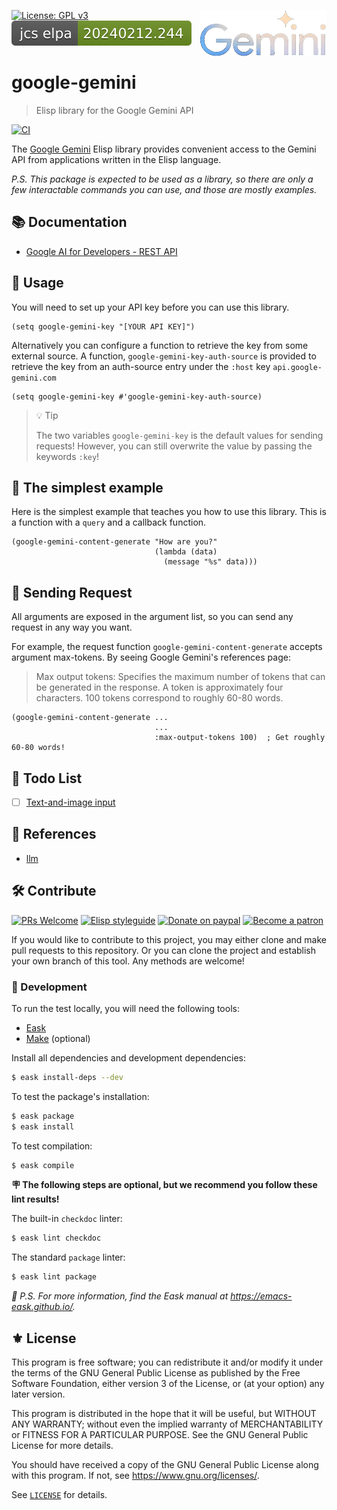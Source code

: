 <a href="https://gemini.google.com/"><img align="right" src="etc/logo.png"></a>
[![License: GPL v3](https://img.shields.io/badge/License-GPL%20v3-blue.svg)](https://www.gnu.org/licenses/gpl-3.0)
[![JCS-ELPA](https://raw.githubusercontent.com/jcs-emacs/badges/master/elpa/v/google-gemini.svg)](https://jcs-emacs.github.io/jcs-elpa/#/google-gemini)

# google-gemini
> Elisp library for the Google Gemini API

[![CI](https://github.com/emacs-openai/google-gemini/actions/workflows/test.yml/badge.svg)](https://github.com/emacs-openai/google-gemini/actions/workflows/test.yml)

The [Google Gemini][] Elisp library provides convenient access to the Gemini API from
applications written in the Elisp language. 

*P.S. This package is expected to be used as a library, so there are only a few
interactable commands you can use, and those are mostly examples.*

## 📚 Documentation

- [Google AI for Developers - REST API](https://ai.google.dev/tutorials/rest_quickstart)

## 🔨 Usage

You will need to set up your API key before you can use this library.

```elisp
(setq google-gemini-key "[YOUR API KEY]")
```

Alternatively you can configure a function to retrieve the key from some
external source. A function, `google-gemini-key-auth-source` is provided to
retrieve the key from an auth-source entry under the `:host` key `api.google-gemini.com`

```elisp
(setq google-gemini-key #'google-gemini-key-auth-source)
```

> 💡 Tip
>
> The two variables `google-gemini-key` is the default values for sending requests!
> However, you can still overwrite the value by passing the keywords `:key`!

## 🔰 The simplest example

Here is the simplest example that teaches you how to use this library.
This is a function with a `query` and a callback function.

```elisp
(google-gemini-content-generate "How are you?"
                                (lambda (data)
                                  (message "%s" data)))
```

## 📨 Sending Request

All arguments are exposed in the argument list, so you can send any request in any way you want.

For example, the request function `google-gemini-content-generate` accepts
argument max-tokens. By seeing Google Gemini's references page:

> Max output tokens: Specifies the maximum number of tokens that can be generated
> in the response. A token is approximately four characters. 100 tokens correspond
> to roughly 60-80 words.

```elisp
(google-gemini-content-generate ...
                                ...
                                :max-output-tokens 100)  ; Get roughly 60-80 words!
```

## 📝 Todo List

- [ ] [Text-and-image input](https://ai.google.dev/tutorials/rest_quickstart#text-and-image_input)

## 🔗 References

- [llm](https://github.com/ahyatt/llm)

## 🛠️ Contribute

[![PRs Welcome](https://img.shields.io/badge/PRs-welcome-brightgreen.svg)](http://makeapullrequest.com)
[![Elisp styleguide](https://img.shields.io/badge/elisp-style%20guide-purple)](https://github.com/bbatsov/emacs-lisp-style-guide)
[![Donate on paypal](https://img.shields.io/badge/paypal-donate-1?logo=paypal&color=blue)](https://www.paypal.me/jcs090218)
[![Become a patron](https://img.shields.io/badge/patreon-become%20a%20patron-orange.svg?logo=patreon)](https://www.patreon.com/jcs090218)

If you would like to contribute to this project, you may either
clone and make pull requests to this repository. Or you can
clone the project and establish your own branch of this tool.
Any methods are welcome!

### 🔬 Development

To run the test locally, you will need the following tools:

- [Eask](https://emacs-eask.github.io/)
- [Make](https://www.gnu.org/software/make/) (optional)

Install all dependencies and development dependencies:

```sh
$ eask install-deps --dev
```

To test the package's installation:

```sh
$ eask package
$ eask install
```

To test compilation:

```sh
$ eask compile
```

**🪧 The following steps are optional, but we recommend you follow these lint results!**

The built-in `checkdoc` linter:

```sh
$ eask lint checkdoc
```

The standard `package` linter:

```sh
$ eask lint package
```

*📝 P.S. For more information, find the Eask manual at https://emacs-eask.github.io/.*

## ⚜️ License

This program is free software; you can redistribute it and/or modify
it under the terms of the GNU General Public License as published by
the Free Software Foundation, either version 3 of the License, or
(at your option) any later version.

This program is distributed in the hope that it will be useful,
but WITHOUT ANY WARRANTY; without even the implied warranty of
MERCHANTABILITY or FITNESS FOR A PARTICULAR PURPOSE.  See the
GNU General Public License for more details.

You should have received a copy of the GNU General Public License
along with this program.  If not, see <https://www.gnu.org/licenses/>.

See [`LICENSE`](./LICENSE) for details.


<!-- Links -->

[Google Gemini]: https://gemini.google.com/
